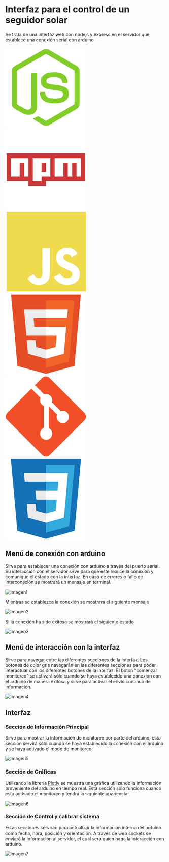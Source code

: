 # Interfaz para el control de un seguidor solar

Se trata de una interfaz web con nodejs y express en el servidor que establece una conexión serial con arduino

![logo1](https://raw.githubusercontent.com/devicons/devicon/c7d326b6009e60442abc35fa45706d6f30ee4c8e/icons/nodejs/nodejs-original.svg)
![logo2](https://raw.githubusercontent.com/devicons/devicon/c7d326b6009e60442abc35fa45706d6f30ee4c8e/icons/npm/npm-original-wordmark.svg)
![logo3](https://raw.githubusercontent.com/devicons/devicon/c7d326b6009e60442abc35fa45706d6f30ee4c8e/icons/javascript/javascript-plain.svg)
![logo4](https://raw.githubusercontent.com/devicons/devicon/c7d326b6009e60442abc35fa45706d6f30ee4c8e/icons/html5/html5-original.svg)
![logo5](https://raw.githubusercontent.com/devicons/devicon/c7d326b6009e60442abc35fa45706d6f30ee4c8e/icons/git/git-original.svg)
![logo6](https://raw.githubusercontent.com/devicons/devicon/c7d326b6009e60442abc35fa45706d6f30ee4c8e/icons/css3/css3-original.svg)

## Menú de conexión con arduino

Sirve para establecer una conexión con arduino a través del puerto serial. Su interacción con el servidor sirve para que este realice la conexión y comunique el estado con la interfaz.
En caso de errores o fallo de interconexión se mostrará un mensaje en terminal.

![Imagen1](https://github.com/lalodsi/tesis/blob/master/description/estado1.PNG)

Mientras se establezca la conexión se mostrará el siguiente mensaje

![Imagen2](https://github.com/lalodsi/tesis/blob/master/description/estado2.PNG)

Si la conexión ha sido exitosa se mostrará el siguiente estado

![Imagen3](https://github.com/lalodsi/tesis/blob/master/description/estado3.PNG)

## Menú de interacción con la interfaz

Sirve para navegar entre las diferentes secciones de la interfaz.
Los botones de color gris navegarán en las diferentes secciones para poder interactuar con los diferentes botones de la interfaz.
El boton "comenzar monitoreo" se activará sólo cuando se haya establecido una conexión con el arduino de manera exitosa y sirve para activar el envío contínuo de información.

![Imagen4](https://github.com/lalodsi/tesis/blob/master/description/menu.PNG)

## Interfaz

### Sección de Información Principal

Sirve para mostrar la información de monitoreo por parte del arduino, esta sección servirá sólo cuando se haya establecido la conexión con el arduino y se haya activado el modo de monitoreo

![Imagen5](https://github.com/lalodsi/tesis/blob/master/description/principal1.PNG)

### Sección de Gráficas

Utilizando la librería [Plotly](https://plotly.com/javascript/3d-charts/) se muestra una gráfica utilizando la información proveniente del arduino en tiempo real.
Esta sección sólo funciona cuanco esta activado el monitoreo y tendrá la siguiente apariencia:

![Imagen6](https://github.com/lalodsi/tesis/blob/master/description/principal2.PNG)

### Sección de Control y calibrar sistema

Estas secciones servirán para actualizar la información interna del arduino como fecha, hora, posición y orientación.
A través de web sockets se enviará la información al servidor, el cual será quien haga la interacción con arduino.

![Imagen7](https://github.com/lalodsi/tesis/blob/master/description/principal3.PNG)
